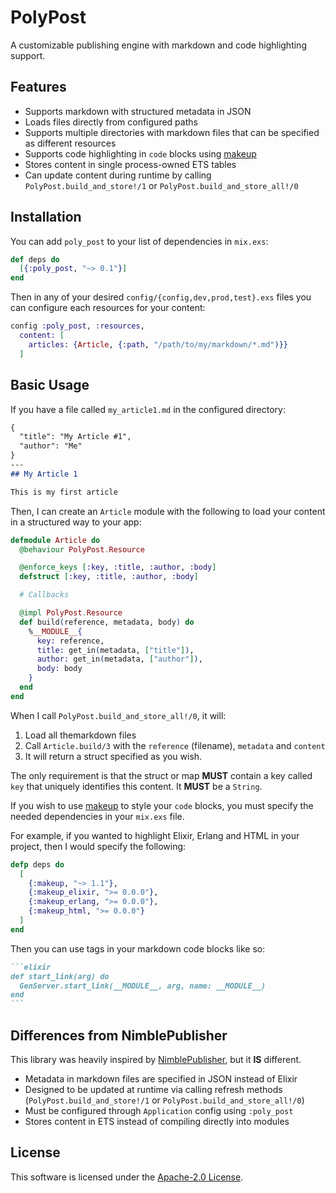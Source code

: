 # PolyPost

A customizable publishing engine with markdown and code highlighting support.

## Features

* Supports markdown with structured metadata in JSON
* Loads files directly from configured paths
* Supports multiple directories with markdown files that can be specified as different resources
* Supports code highlighting in `code` blocks using [makeup](https://github.com/elixir-makeup/makeup)
* Stores content in single process-owned ETS tables
* Can update content during runtime by calling `PolyPost.build_and_store!/1` or `PolyPost.build_and_store_all!/0`

## Installation

You can add `poly_post` to your list of dependencies in `mix.exs`:

```elixir
def deps do
  [{:poly_post, "~> 0.1"}]
end
```

Then in any of your desired `config/{config,dev,prod,test}.exs` files
you can configure each resources for your content:

```elixir
config :poly_post, :resources,
  content: [
    articles: {Article, {:path, "/path/to/my/markdown/*.md")}}
  ]
```

## Basic Usage

If you have a file called `my_article1.md` in the configured directory:

```markdown
{
  "title": "My Article #1",
  "author": "Me"
}
---
## My Article 1

This is my first article
```

Then, I can create an `Article` module with the following to load your
content in a structured way to your app:

```elixir
defmodule Article do
  @behaviour PolyPost.Resource

  @enforce_keys [:key, :title, :author, :body]
  defstruct [:key, :title, :author, :body]

  # Callbacks

  @impl PolyPost.Resource
  def build(reference, metadata, body) do
    %__MODULE__{
      key: reference,
      title: get_in(metadata, ["title"]),
      author: get_in(metadata, ["author"]),
      body: body
    }
  end
end
```

When I call `PolyPost.build_and_store_all!/0`, it will:

1. Load all themarkdown files
2. Call `Article.build/3` with the `reference` (filename), `metadata` and `content`
3. It will return a struct specified as you wish.

The only requirement is that the struct or map **MUST** contain a key
called `key` that uniquely identifies this content. It **MUST** be a
`String`.

If you wish to use [makeup](https://github.com/elixir-makeup/makeup) to style your `code` blocks, you must
specify the needed dependencies in your `mix.exs` file.

For example, if you wanted to highlight Elixir, Erlang and HTML in your
project, then I would specify the following:

```elixir
defp deps do
  [
    {:makeup, "~> 1.1"},
    {:makeup_elixir, ">= 0.0.0"},
    {:makeup_erlang, ">= 0.0.0"},
    {:makeup_html, ">= 0.0.0"}
  ]
end
```

Then you can use tags in your markdown code blocks like so:

````markdown
```elixir
def start_link(arg) do
  GenServer.start_link(__MODULE__, arg, name: __MODULE__)
end
```
````

## Differences from NimblePublisher

This library was heavily inspired by [NimblePublisher](https://github.com/dashbitco/nimble_publisher), but
it **IS** different.

* Metadata in markdown files are specified in JSON instead of Elixir
* Designed to be updated at runtime via calling refresh methods (`PolyPost.build_and_store!/1` or `PolyPost.build_and_store_all!/0`)
* Must be configured through `Application` config using `:poly_post`
* Stores content in ETS instead of compiling directly into modules

## License

This software is licensed under the [Apache-2.0 License](LICENSE).
